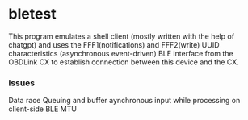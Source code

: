 # bletest


This program emulates a shell client (mostly written with the help of chatgpt) and uses the FFF1(notifications) and FFF2(write) UUID characteristics (asynchronous event-driven) BLE interface from the OBDLink CX to establish connection between this device and the CX. 

### Issues
Data race
Queuing and buffer aynchronous input while processing on client-side
BLE MTU